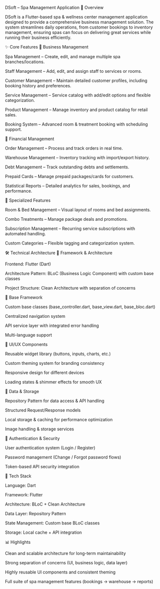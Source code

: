 DSoft – Spa Management Application
📌 Overview

DSoft is a Flutter-based spa & wellness center management application designed to provide a comprehensive business management solution.
The system streamlines daily operations, from customer bookings to inventory management, ensuring spas can focus on delivering great services while running their business efficiently.

✨ Core Features
🔹 Business Management

Spa Management – Create, edit, and manage multiple spa branches/locations.

Staff Management – Add, edit, and assign staff to services or rooms.

Customer Management – Maintain detailed customer profiles, including booking history and preferences.

Service Management – Service catalog with add/edit options and flexible categorization.

Product Management – Manage inventory and product catalog for retail sales.

Booking System – Advanced room & treatment booking with scheduling support.

🔹 Financial Management

Order Management – Process and track orders in real time.

Warehouse Management – Inventory tracking with import/export history.

Debt Management – Track outstanding debts and settlements.

Prepaid Cards – Manage prepaid packages/cards for customers.

Statistical Reports – Detailed analytics for sales, bookings, and performance.

🔹 Specialized Features

Room & Bed Management – Visual layout of rooms and bed assignments.

Combo Treatments – Manage package deals and promotions.

Subscription Management – Recurring service subscriptions with automated handling.

Custom Categories – Flexible tagging and categorization system.

🛠 Technical Architecture
🔹 Framework & Architecture

Frontend: Flutter (Dart)

Architecture Pattern: BLoC (Business Logic Component) with custom base classes

Project Structure: Clean Architecture with separation of concerns

🔹 Base Framework

Custom base classes (base_controller.dart, base_view.dart, base_bloc.dart)

Centralized navigation system

API service layer with integrated error handling

Multi-language support

🔹 UI/UX Components

Reusable widget library (buttons, inputs, charts, etc.)

Custom theming system for branding consistency

Responsive design for different devices

Loading states & shimmer effects for smooth UX

🔹 Data & Storage

Repository Pattern for data access & API handling

Structured Request/Response models

Local storage & caching for performance optimization

Image handling & storage services

🔹 Authentication & Security

User authentication system (Login / Register)

Password management (Change / Forgot password flows)

Token-based API security integration

🚀 Tech Stack

Language: Dart

Framework: Flutter

Architecture: BLoC + Clean Architecture

Data Layer: Repository Pattern

State Management: Custom base BLoC classes

Storage: Local cache + API integration

📊 Highlights

Clean and scalable architecture for long-term maintainability

Strong separation of concerns (UI, business logic, data layer)

Highly reusable UI components and consistent theming

Full suite of spa management features (bookings → warehouse → reports)
